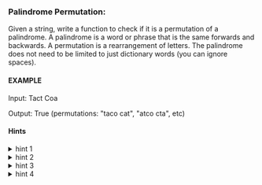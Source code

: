### Palindrome Permutation:

 Given a string, write a function to check if it is a permutation of a
 palindrome. A palindrome is a word or phrase that is the same forwards and
 backwards. A permutation is a rearrangement of letters. The palindrome does not
 need to be limited to just dictionary words (you can ignore spaces).

 #### EXAMPLE

 Input:  Tact Coa

 Output: True (permutations: "taco cat", "atco cta", etc)


 #### Hints

 <details>
     <summary>hint 1</summary>
     You do not have to -- and should not -- generate all permutations. This
     would be very inefficient.
 </details>

 <details>
     <summary>hint 2</summary>
 What characteristics would a string that is a permutation of a palindrome have?
 </details>

 <details>
     <summary>hint 3</summary>
 Have you tried a hash table? You should be able to get this down to O(N) time.
 </details>

 <details>
     <summary>hint 4</summary>
 Can you reduce the space usage by using a bit vector? (look it up!)
 </details>